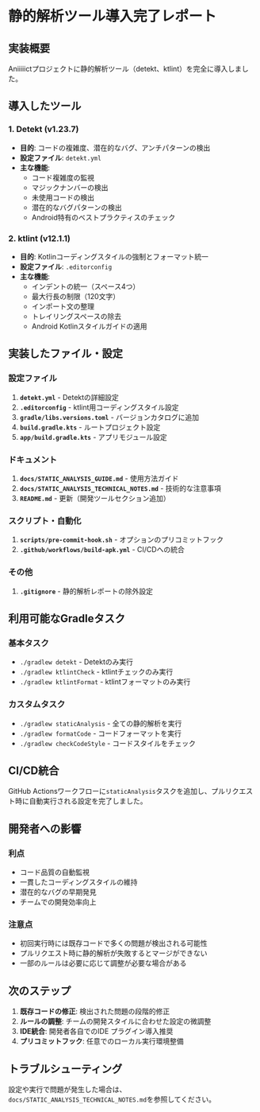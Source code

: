 # 静的解析ツール導入完了レポート

## 実装概要

Aniiiiictプロジェクトに静的解析ツール（detekt、ktlint）を完全に導入しました。

## 導入したツール

### 1. Detekt (v1.23.7)
- **目的**: コードの複雑度、潜在的なバグ、アンチパターンの検出
- **設定ファイル**: `detekt.yml`
- **主な機能**:
  - コード複雑度の監視
  - マジックナンバーの検出
  - 未使用コードの検出
  - 潜在的なバグパターンの検出
  - Android特有のベストプラクティスのチェック

### 2. ktlint (v12.1.1)
- **目的**: Kotlinコーディングスタイルの強制とフォーマット統一
- **設定ファイル**: `.editorconfig`
- **主な機能**:
  - インデントの統一（スペース4つ）
  - 最大行長の制限（120文字）
  - インポート文の整理
  - トレイリングスペースの除去
  - Android Kotlinスタイルガイドの適用

## 実装したファイル・設定

### 設定ファイル
1. **`detekt.yml`** - Detektの詳細設定
2. **`.editorconfig`** - ktlint用コーディングスタイル設定
3. **`gradle/libs.versions.toml`** - バージョンカタログに追加
4. **`build.gradle.kts`** - ルートプロジェクト設定
5. **`app/build.gradle.kts`** - アプリモジュール設定

### ドキュメント
1. **`docs/STATIC_ANALYSIS_GUIDE.md`** - 使用方法ガイド
2. **`docs/STATIC_ANALYSIS_TECHNICAL_NOTES.md`** - 技術的な注意事項
3. **`README.md`** - 更新（開発ツールセクション追加）

### スクリプト・自動化
1. **`scripts/pre-commit-hook.sh`** - オプションのプリコミットフック
2. **`.github/workflows/build-apk.yml`** - CI/CDへの統合

### その他
1. **`.gitignore`** - 静的解析レポートの除外設定

## 利用可能なGradleタスク

### 基本タスク
- `./gradlew detekt` - Detektのみ実行
- `./gradlew ktlintCheck` - ktlintチェックのみ実行
- `./gradlew ktlintFormat` - ktlintフォーマットのみ実行

### カスタムタスク
- `./gradlew staticAnalysis` - 全ての静的解析を実行
- `./gradlew formatCode` - コードフォーマットを実行
- `./gradlew checkCodeStyle` - コードスタイルをチェック

## CI/CD統合

GitHub Actionsワークフローに`staticAnalysis`タスクを追加し、プルリクエスト時に自動実行される設定を完了しました。

## 開発者への影響

### 利点
- コード品質の自動監視
- 一貫したコーディングスタイルの維持
- 潜在的なバグの早期発見
- チームでの開発効率向上

### 注意点
- 初回実行時には既存コードで多くの問題が検出される可能性
- プルリクエスト時に静的解析が失敗するとマージができない
- 一部のルールは必要に応じて調整が必要な場合がある

## 次のステップ

1. **既存コードの修正**: 検出された問題の段階的修正
2. **ルールの調整**: チームの開発スタイルに合わせた設定の微調整
3. **IDE統合**: 開発者各自でのIDE プラグイン導入推奨
4. **プリコミットフック**: 任意でのローカル実行環境整備

## トラブルシューティング

設定や実行で問題が発生した場合は、`docs/STATIC_ANALYSIS_TECHNICAL_NOTES.md`を参照してください。